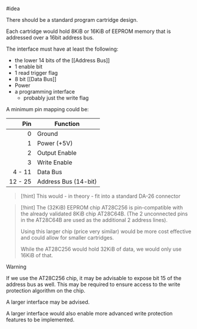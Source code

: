 #idea

There should be a standard program cartridge design.

Each cartridge would hold 8KiB or 16KiB of EEPROM memory that is addressed over a 16bit address bus.

The interface must have at least the following:
* the lower 14 bits of the [[Address Bus]]
* 1 enable bit
* 1 read trigger flag
* 8 bit [[Data Bus]]
* Power
* a programming interface
	* probably just the write flag

A minimum pin mapping could be:

|     Pin | Function             |
| ------: | -------------------- |
|       0 | Ground               |
|       1 | Power (+5V)          |
|       2 | Output Enable        |
|       3 | Write Enable         |
|  4 - 11 | Data Bus             |
| 12 - 25 | Address Bus (14-bit) |
>[!hint]
>This would - in theory - fit into a standard DA-26 connector

>[!hint]
>The (32KiB) EEPROM chip AT28C256 is pin-compatible with the already validated 8KiB chip AT28C64B. (The 2 unconnected pins in the AT28C64B are used as the additional 2 address lines).
>
>Using this larger chip (price very similar) would be more cost effective and could allow for smaller cartridges.
>
>While the AT28C256 would hold 32KiB of data, we would only use 16KiB of that.

>[!warning]
>If we use the AT28C256 chip, it may be advisable to expose bit 15 of the address bus as well. This may be required to ensure access to the write protection algorithm on the chip.
> 
> A larger interface may be advised.
> 
> A larger interface would also enable more advanced write protection features to be implemented.





